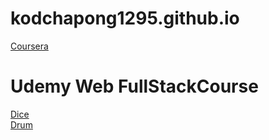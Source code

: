 # kodchapong1295.github.io
<a href="https://kodchapong1295.github.io/mod2_solution">Coursera</a><br>
# Udemy Web FullStackCourse
<a href="https://kodchapong1295.github.io/dice">Dice</a><br>
<a href="https://kodchapong1295.github.io/Drum Kit Completed/">Drum</a>

